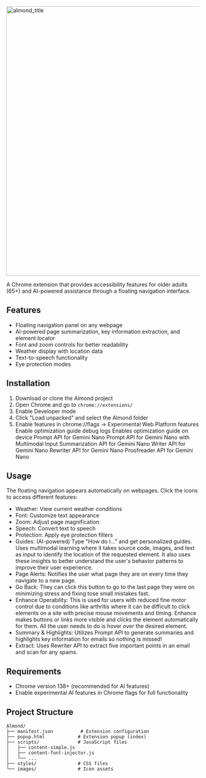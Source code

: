
<img width="1472" height="704" alt="almond_title" src="https://github.com/user-attachments/assets/3da43849-0536-4735-9848-75ad383b84cf" />

A Chrome extension that provides accessibility features for older adults (65+) and AI-powered assistance through a floating navigation interface.

## Features

- Floating navigation panel on any webpage
- AI-powered page summarization, key information extraction, and element locator
- Font and zoom controls for better readability
- Weather display with location data
- Text-to-speech functionality
- Eye protection modes

## Installation

1. Download or clone the Almond project
2. Open Chrome and go to `chrome://extensions/`
3. Enable Developer mode
4. Click "Load unpacked" and select the Almond folder
5. Enable features in chrome://flags ->
   Experimental Web Platform features
   Enable optimization guide debug logs
   Enables optimization guide on device
   Prompt API for Gemini Nano
   Prompt API for Gemini Nano with Multimodal Input
   Summarization API for Gemini Nano
   Writer API for Gemini Nano
   Rewriter API for Gemini Nano
   Proofreader API for Gemini Nano
   
## Usage

The floating navigation appears automatically on webpages. Click the icons to access different features:

- Weather: View current weather conditions
- Font: Customize text appearance
- Zoom: Adjust page magnification
- Speech: Convert text to speech
- Protection: Apply eye protection filters
- Guides: (AI-powered) Type "How do I..." and get personalized guides. Uses multimodal learning where it takes source code, images, and text as input to identify the location of the requested element. It also uses these insights to better understand the user's behavior patterns to improve their user experience.
- Page Alerts: Notifies the user what page they are on every time they navigate to a new page.
- Go Back: They can click this button to go to the last page they were on minimizing stress and fixing tose small mistakes fast.
- Enhance Operability: This is used for users with reduced fine motor control due to conditions like arthritis where it can be difficult to click elements on a site with precise mouse movements and timing. Enhance makes buttons or links more visible and clicks the element automatically for them. All the user needs to do is hover over the desired element.
- Summary & Highlights: Utilizes Prompt API to generate summaries and highlights key information for emails so nothing is missed!
- Extract: Uses Rewriter API to extract five important points in an email and scan for any spams.

## Requirements

- Chrome version 138+ (recommended for AI features)
- Enable experimental AI features in Chrome flags for full functionality

## Project Structure

```
Almond/
├── manifest.json          # Extension configuration
├── popup.html            # Extension popup (index)
├── scripts/              # JavaScript files
│   ├── content-simple.js
│   ├── content-font-injector.js
│   └── ...
├── styles/               # CSS files
└── images/               # Icon assets
```
